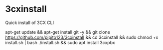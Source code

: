# 3cxinstall
Quick install of 3CX CLI

apt-get update && apt-get install git -y && git clone https://github.com/pipito123/3cxinstall && cd 3cxinstall && sudo chmod +x install.sh | bash ./install.sh && sudo apt install 3cxpbx


